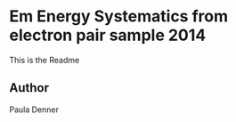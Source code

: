 Em Energy Systematics from electron pair sample 2014
===============================================

This is the Readme


Author
------------
Paula Denner


